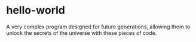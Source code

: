 # hello-world
A very complex program designed for future generations, allowing them to unlock the secrets of the universe with these pieces of code.
